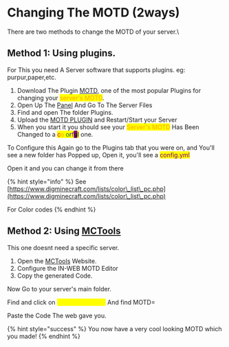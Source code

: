 # Changing The MOTD (2ways)

There are two methods to change the MOTD of your server.\\

## Method 1: Using plugins.

For This you need A Server software that supports plugins. eg: purpur,paper,etc.

1. Download The Plugin [MOTD](https://app.gitbook.com/o/7BSLsDYppTJTOKsad46s/s/XERiXtwQRy94MoOzUORi/), one of the most popular Plugins for changing your <mark style="color:orange;">server's MOTD</mark>.
2. Open Up The [Panel](../introduction/faq.md) And Go To The Server Files
3. Find and open The folder Plugins.
4. Upload the [MOTD PLUGIN](https://app.gitbook.com/o/7BSLsDYppTJTOKsad46s/s/XERiXtwQRy94MoOzUORi/) and Restart/Start your Server
5. When you start it you should see your <mark style="color:orange;">Server's MOTD</mark> Has Been Changed to a <mark style="color:red;">c</mark><mark style="color:orange;">o</mark><mark style="color:yellow;">l</mark><mark style="color:green;">o</mark><mark style="color:blue;">r</mark><mark style="color:purple;">f</mark><mark style="background-color:purple;">u</mark><mark style="background-color:yellow;">l</mark> one.

To Configure this Again go to the Plugins tab that you were on, and You'll see a new folder has Popped up, Open it, you'll see a <mark style="color:purple;">config.yml</mark>

Open it and you can change it from there

{% hint style="info" %}
See [https://www.digminecraft.com/lists/color\_list\_pc.php](https://www.digminecraft.com/lists/color\_list\_pc.php)

For Color codes
{% endhint %}

## Method 2: Using [MCTools](https://app.gitbook.com/s/XERiXtwQRy94MoOzUORi/mctools-webtool)

This one doesnt need a specific server.

1. Open the [MCTools](https://app.gitbook.com/s/XERiXtwQRy94MoOzUORi/mctools-webtool) Website.
2. Configure the IN-WEB MOTD Editor
3. Copy the generated Code.

Now Go to your server's main folder.

Find and click on <mark style="color:yellow;">server.properties</mark> And find MOTD=

Paste the Code The web gave you.

{% hint style="success" %}
You now have a very cool looking MOTD which you made!
{% endhint %}
